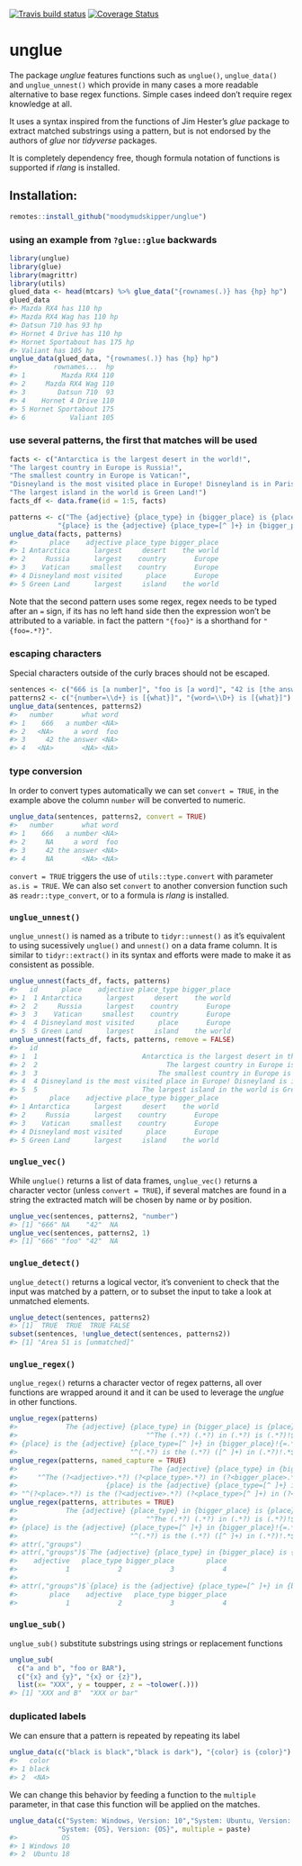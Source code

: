 
<!-- badges: start -->

[![Travis build
status](https://travis-ci.org/moodymudskipper/unglue.svg?branch=master)](https://travis-ci.org/moodymudskipper/unglue)
[![Coverage
Status](https://img.shields.io/codecov/c/github/moodymudskipper/unglue/master.svg)](https://codecov.io/github/tidyverse/glue?branch=master)

# unglue

The package *unglue* features functions such as `unglue()`,
`unglue_data()` and `unglue_unnest()` which provide in many cases a more
readable alternative to base regex functions. Simple cases indeed don’t
require regex knowledge at all.

It uses a syntax inspired from the functions of Jim Hester’s *glue*
package to extract matched substrings using a pattern, but is not
endorsed by the authors of *glue* nor *tidyverse* packages.

It is completely dependency free, though formula notation of functions
is supported if *rlang* is installed.

## Installation:

``` r
remotes::install_github("moodymudskipper/unglue")
```

### using an example from `?glue::glue` backwards

``` r
library(unglue)
library(glue)
library(magrittr)
library(utils)
glued_data <- head(mtcars) %>% glue_data("{rownames(.)} has {hp} hp")
glued_data
#> Mazda RX4 has 110 hp
#> Mazda RX4 Wag has 110 hp
#> Datsun 710 has 93 hp
#> Hornet 4 Drive has 110 hp
#> Hornet Sportabout has 175 hp
#> Valiant has 105 hp
unglue_data(glued_data, "{rownames(.)} has {hp} hp")
#>         rownames...  hp
#> 1         Mazda RX4 110
#> 2     Mazda RX4 Wag 110
#> 3        Datsun 710  93
#> 4    Hornet 4 Drive 110
#> 5 Hornet Sportabout 175
#> 6           Valiant 105
```

### use several patterns, the first that matches will be used

``` r
facts <- c("Antarctica is the largest desert in the world!",
"The largest country in Europe is Russia!",
"The smallest country in Europe is Vatican!",
"Disneyland is the most visited place in Europe! Disneyland is in Paris!",
"The largest island in the world is Green Land!")
facts_df <- data.frame(id = 1:5, facts)

patterns <- c("The {adjective} {place_type} in {bigger_place} is {place}!",
            "{place} is the {adjective} {place_type=[^ ]+} in {bigger_place}!{=.*}")
unglue_data(facts, patterns)
#>        place    adjective place_type bigger_place
#> 1 Antarctica      largest     desert    the world
#> 2     Russia      largest    country       Europe
#> 3    Vatican     smallest    country       Europe
#> 4 Disneyland most visited      place       Europe
#> 5 Green Land      largest     island    the world
```

Note that the second pattern uses some regex, regex needs to be typed
after an `=` sign, if its has no left hand side then the expression
won’t be attributed to a variable. in fact the pattern `"{foo}"` is a
shorthand for `"{foo=.*?}"`.

### escaping characters

Special characters outside of the curly braces should not be escaped.

``` r
sentences <- c("666 is [a number]", "foo is [a word]", "42 is [the answer]", "Area 51 is [unmatched]")
patterns2 <- c("{number=\\d+} is [{what}]", "{word=\\D+} is [{what}]")
unglue_data(sentences, patterns2)
#>   number       what word
#> 1    666   a number <NA>
#> 2   <NA>     a word  foo
#> 3     42 the answer <NA>
#> 4   <NA>       <NA> <NA>
```

### type conversion

In order to convert types automatically we can set `convert = TRUE`, in
the example above the column `number` will be converted to numeric.

``` r
unglue_data(sentences, patterns2, convert = TRUE)
#>   number       what word
#> 1    666   a number <NA>
#> 2     NA     a word  foo
#> 3     42 the answer <NA>
#> 4     NA       <NA> <NA>
```

`convert = TRUE` triggers the use of `utils::type.convert` with
parameter `as.is = TRUE`. We can also set `convert` to another
conversion function such as `readr::type_convert`, or to a formula is
*rlang* is installed.

### `unglue_unnest()`

`unglue_unnest()` is named as a tribute to `tidyr::unnest()` as it’s
equivalent to using sucessively `unglue()` and `unnest()` on a data
frame column. It is similar to `tidyr::extract()` in its syntax and
efforts were made to make it as consistent as possible.

``` r
unglue_unnest(facts_df, facts, patterns)
#>   id      place    adjective place_type bigger_place
#> 1  1 Antarctica      largest     desert    the world
#> 2  2     Russia      largest    country       Europe
#> 3  3    Vatican     smallest    country       Europe
#> 4  4 Disneyland most visited      place       Europe
#> 5  5 Green Land      largest     island    the world
unglue_unnest(facts_df, facts, patterns, remove = FALSE)
#>   id                                                                   facts
#> 1  1                          Antarctica is the largest desert in the world!
#> 2  2                                The largest country in Europe is Russia!
#> 3  3                              The smallest country in Europe is Vatican!
#> 4  4 Disneyland is the most visited place in Europe! Disneyland is in Paris!
#> 5  5                          The largest island in the world is Green Land!
#>        place    adjective place_type bigger_place
#> 1 Antarctica      largest     desert    the world
#> 2     Russia      largest    country       Europe
#> 3    Vatican     smallest    country       Europe
#> 4 Disneyland most visited      place       Europe
#> 5 Green Land      largest     island    the world
```

### `unglue_vec()`

While `unglue()` returns a list of data frames, `unglue_vec()` returns a
character vector (unless `convert = TRUE`), if several matches are found
in a string the extracted match will be chosen by name or by position.

``` r
unglue_vec(sentences, patterns2, "number")
#> [1] "666" NA    "42"  NA
unglue_vec(sentences, patterns2, 1)
#> [1] "666" "foo" "42"  NA
```

### `unglue_detect()`

`unglue_detect()` returns a logical vector, it’s convenient to check
that the input was matched by a pattern, or to subset the input to take
a look at unmatched elements.

``` r
unglue_detect(sentences, patterns2)
#> [1]  TRUE  TRUE  TRUE FALSE
subset(sentences, !unglue_detect(sentences, patterns2))
#> [1] "Area 51 is [unmatched]"
```

### `unglue_regex()`

`unglue_regex()` returns a character vector of regex patterns, all over
functions are wrapped around it and it can be used to leverage the
*unglue* in other functions.

``` r
unglue_regex(patterns)
#>            The {adjective} {place_type} in {bigger_place} is {place}! 
#>                                "^The (.*?) (.*?) in (.*?) is (.*?)!$" 
#> {place} is the {adjective} {place_type=[^ ]+} in {bigger_place}!{=.*} 
#>                            "^(.*?) is the (.*?) ([^ ]+) in (.*?)!.*$"
unglue_regex(patterns, named_capture = TRUE)
#>                                 The {adjective} {place_type} in {bigger_place} is {place}! 
#>     "^The (?<adjective>.*?) (?<place_type>.*?) in (?<bigger_place>.*?) is (?<place>.*?)!$" 
#>                      {place} is the {adjective} {place_type=[^ ]+} in {bigger_place}!{=.*} 
#> "^(?<place>.*?) is the (?<adjective>.*?) (?<place_type>[^ ]+) in (?<bigger_place>.*?)!.*$"
unglue_regex(patterns, attributes = TRUE)
#>            The {adjective} {place_type} in {bigger_place} is {place}! 
#>                                "^The (.*?) (.*?) in (.*?) is (.*?)!$" 
#> {place} is the {adjective} {place_type=[^ ]+} in {bigger_place}!{=.*} 
#>                            "^(.*?) is the (.*?) ([^ ]+) in (.*?)!.*$" 
#> attr(,"groups")
#> attr(,"groups")$`The {adjective} {place_type} in {bigger_place} is {place}!`
#>    adjective   place_type bigger_place        place 
#>            1            2            3            4 
#> 
#> attr(,"groups")$`{place} is the {adjective} {place_type=[^ ]+} in {bigger_place}!{=.*}`
#>        place    adjective   place_type bigger_place 
#>            1            2            3            4
```

### `unglue_sub()`

`unglue_sub()` substitute substrings using strings or replacement
functions

``` r
unglue_sub(
  c("a and b", "foo or BAR"),
  c("{x} and {y}", "{x} or {z}"),
  list(x= "XXX", y = toupper, z = ~tolower(.)))
#> [1] "XXX and B"  "XXX or bar"
```

### duplicated labels

We can ensure that a pattern is repeated by repeating its label

``` r
unglue_data(c("black is black","black is dark"), "{color} is {color}")
#>   color
#> 1 black
#> 2  <NA>
```

We can change this behavior by feeding a function to the `multiple`
parameter, in that case this function will be applied on the matches.

``` r
unglue_data(c("System: Windows, Version: 10","System: Ubuntu, Version: 18"), 
            "System: {OS}, Version: {OS}", multiple = paste)
#>           OS
#> 1 Windows 10
#> 2  Ubuntu 18
```
